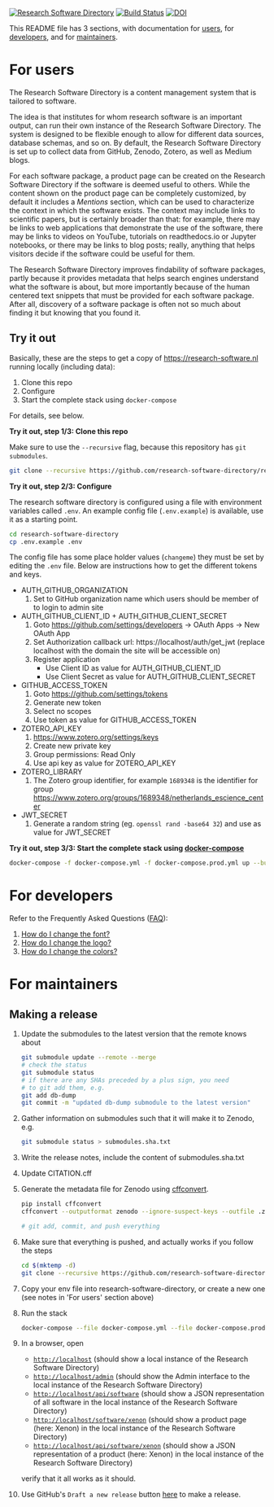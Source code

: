 [![Research Software Directory](https://img.shields.io/badge/rsd-Research%20Software%20Directory-00a3e3.svg)](https://www.research-software.nl/software/research-software-directory)
[![Build Status](https://travis-ci.org/research-software-directory/research-software-directory.svg?branch=master)](https://travis-ci.org/research-software-directory/research-software-directory)
[![DOI](https://zenodo.org/badge/DOI/10.5281/zenodo.1154130.svg)](https://doi.org/10.5281/zenodo.1154130)

This README file has 3 sections, with documentation for [users](#for-users), for 
[developers](#for-developers), and for [maintainers](#for-maintainers).

# For users

The Research Software Directory is a content management system that is tailored
to software.

The idea is that institutes for whom research software is an important output,
can run their own instance of the Research Software Directory. The system is
designed to be flexible enough to allow for different data sources, database
schemas, and so on. By default, the Research Software Directory is set up to
collect data from GitHub, Zenodo, Zotero, as well as Medium blogs.

For each software package, a product page can be created on the Research
Software Directory if the software is deemed useful to others. While the content
shown on the product page can be completely customized, by default it includes a
_Mentions_ section, which can be used to characterize the context in which the
software exists. The context may include links to scientific papers, but is
certainly broader than that: for example, there may be links to web applications
that demonstrate the use of the software, there may be links to videos on
YouTube, tutorials on readthedocs.io or Jupyter notebooks, or there may be links
to blog posts; really, anything that helps visitors decide if the software could
be useful for them.

The Research Software Directory improves findability of software packages,
partly because it provides metadata that helps search engines understand what
the software is about, but more importantly because of the human centered text
snippets that must be provided for each software package. After all, discovery
of a software package is often not so much about finding it but knowing that you
found it.

## Try it out

Basically, these are the steps to get a copy of https://research-software.nl running locally (including data):

1. Clone this repo
1. Configure
1. Start the complete stack using ``docker-compose``

For details, see below.

**Try it out, step 1/3: Clone this repo**

Make sure to use the ``--recursive`` flag, because this repository has ``git submodules``.

```bash
git clone --recursive https://github.com/research-software-directory/research-software-directory.git
```

**Try it out, step 2/3: Configure**

The research software directory is configured using a file with environment variables called `.env`.
An example config file (`.env.example`) is available, use it as a starting point.

```bash
cd research-software-directory
cp .env.example .env
```

The config file has some place holder values (`changeme`) they must be set by editing the `.env` file.
Below are instructions how to get the different tokens and keys.

* AUTH_GITHUB_ORGANIZATION
  1. Set to GitHub organization name which users should be member of to login to admin site
* AUTH_GITHUB_CLIENT_ID + AUTH_GITHUB_CLIENT_SECRET
  1. Goto https://github.com/settings/developers -> OAuth Apps -> New OAuth App
  2. Set Authorization callback url: https://localhost/auth/get_jwt (replace localhost with the domain the site will be accessible on)
  3. Register application
     * Use Client ID as value for AUTH_GITHUB_CLIENT_ID
     * Use Client Secret as value for AUTH_GITHUB_CLIENT_SECRET
* GITHUB_ACCESS_TOKEN
  1. Goto https://github.com/settings/tokens
  2. Generate new token
  3. Select no scopes
  4. Use token as value for GITHUB_ACCESS_TOKEN
* ZOTERO_API_KEY
  1. https://www.zotero.org/settings/keys
  2. Create new private key
  3. Group permissions: Read Only
  4. Use api key as value for ZOTERO_API_KEY
* ZOTERO_LIBRARY
  1. The Zotero group identifier, for example `1689348` is the identifier for group https://www.zotero.org/groups/1689348/netherlands_escience_center
* JWT_SECRET
  1. Generate a random string (eg. `openssl rand -base64 32`) and use as value for JWT_SECRET
  
**Try it out, step 3/3: Start the complete stack using [docker-compose](https://docs.docker.com/compose/)**

```bash
docker-compose -f docker-compose.yml -f docker-compose.prod.yml up --build
```

# For developers

Refer to the Frequently Asked Questions ([FAQ](faq.md)):

1. [How do I change the font?](faq.md#how-do-i-change-the-font?)
1. [How do I change the logo?](faq.md#how-do-i-change-logo?)
1. [How do I change the colors?](faq.md#how-do-i-change-the-colors?)

# For maintainers

## Making a release

1. Update the submodules to the latest version that the remote knows about

    ```bash
    git submodule update --remote --merge
    # check the status
    git submodule status
    # if there are any SHAs preceded by a plus sign, you need
    # to git add them, e.g.
    git add db-dump 
    git commit -m "updated db-dump submodule to the latest version"
    ```

1. Gather information on submodules such that it will make it to Zenodo, e.g.

    ```bash
    git submodule status > submodules.sha.txt
    ```

1. Write the release notes, include the content of submodules.sha.txt
1. Update CITATION.cff
1. Generate the metadata file for Zenodo using [cffconvert](https://pypi.org/project/cffconvert/).

    ```bash
    pip install cffconvert
    cffconvert --outputformat zenodo --ignore-suspect-keys --outfile .zenodo.json
    ```
    ```bash
    # git add, commit, and push everything
    ```
1. Make sure that everything is pushed, and actually works if you follow the steps

    ```bash
    cd $(mktemp -d)
    git clone --recursive https://github.com/research-software-directory/research-software-directory.git .
    ```
    
1. Copy your env file into research-software-directory, or create a new one (see notes in 'For users' section above)
1. Run the stack

    ```bash
    docker-compose --file docker-compose.yml --file docker-compose.prod.yml up --build
    ```
    
1. In a browser, open 
    - [``http://localhost``](http://localhost) (should show a local instance of the Research Software Directory)
    - [``http://localhost/admin``](http://localhost/admin) (should show the Admin interface to the local instance of the Research Software Directory)
    - [``http://localhost/api/software``](http://localhost/api/software) (should show a JSON representation of all software in the local instance of the Research Software Directory)
    - [``http://localhost/software/xenon``](http://localhost/software/xenon) (should show a product page (here: Xenon) in the local instance of the Research Software Directory)
    - [``http://localhost/api/software/xenon``](http://localhost/api/software/xenon) (should show a JSON representation of a product (here: Xenon) in the local instance of the Research Software Directory)

    verify that it all works as it should.

1. Use GitHub's ``Draft a new release`` button [here](https://github.com/research-software-directory/research-software-directory/releases) to make a release.






